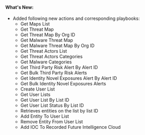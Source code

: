 #### What's New:

- Added following new actions and corresponding playbooks:
    - Get Maps List
    - Get Threat Map
    - Get Threat Map By Org ID
    - Get Malware Threat Map
    - Get Malware Threat Map By Org ID
    - Get Threat Actors List
    - Get Threat Actors Categories
    - Get Malware Categories
    - Get Third Party Risk Alert By Alert ID
    - Get Bulk Third Party Risk Alerts
    - Get Identity Novel Exposures Alert By Alert ID
    - Get Bulk Identity Novel Exposures Alerts
    - Create User List
    - Get User Lists
    - Get User List By List ID
    - Get User List Status By List ID
    - Retrieves entities on the list by list ID
    - Add Entity To User List
    - Remove Entity From User List
    - Add IOC To Recorded Future Intelligence Cloud

